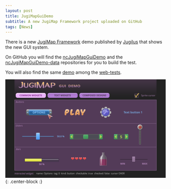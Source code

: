 ```yaml
---
layout: post
title: JugiMapGuiDemo
subtitle: A new JugiMap Framework project uploaded on GitHub
tags: [News]
---
```


There is a new [JugiMap Framework](https://github.com/Jugilus/JugiMapFramework) demo published by [Jugilus](https://github.com/Jugilus/) that shows the new GUI system.

On GitHub you will find the [ncJugiMapGuiDemo](https://github.com/nCine/ncJugiMapGuiDemo) and the [ncJugiMapGuiDemo-data](https://github.com/nCine/ncJugiMapGuiDemo-data) repositories for you to build the test.

You will also find the same [demo](/web-tests/ncjugimap_guidemo) among the [web-tests](/web-tests).

![ncJugiMapGuiDemo](/img/gallery/ncJugiMapGuiDemo.png "ncJugiMapGuiDemo"){: .center-block :}

